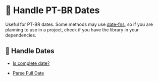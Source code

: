 # 📅 Handle PT-BR Dates

Useful for PT-BR dates. 
Some methods may use [date-fns](https://date-fns.org/), so if you are planning to use in a project, 
check if you have the library in your dependencies. 


## 🔨 Handle Dates

- [Is complete date?](https://github.com/profdangarcia/typescript-tool-box/tree/main/Dates/IsCompleteDate)

- [Parse Full Date](https://github.com/profdangarcia/typescript-tool-box/tree/main/Dates/ParseFullDate)



